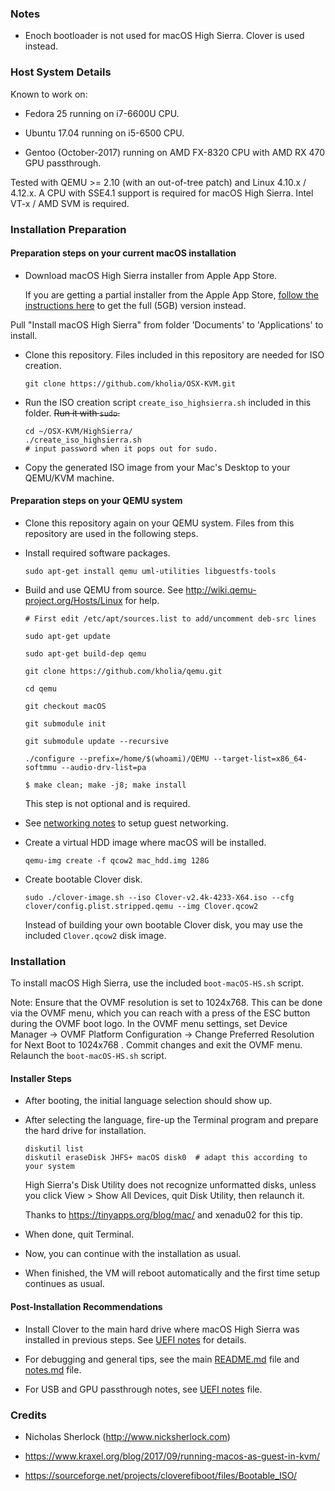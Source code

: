### Notes

* Enoch bootloader is not used for macOS High Sierra. Clover is used instead.


### Host System Details

Known to work on:

* Fedora 25 running on i7-6600U CPU.

* Ubuntu 17.04 running on i5-6500 CPU.

* Gentoo (October-2017) running on AMD FX-8320 CPU with AMD RX 470 GPU
  passthrough.

Tested with QEMU >= 2.10 (with an out-of-tree patch) and Linux 4.10.x / 4.12.x.
A CPU with SSE4.1 support is required for macOS High Sierra. Intel VT-x / AMD
SVM is required.


### Installation Preparation

#### Preparation steps on your current macOS installation

* Download macOS High Sierra installer from Apple App Store.

  If you are getting a partial installer from the Apple App Store, [follow the instructions here](http://osxdaily.com/2017/09/27/download-complete-macos-high-sierra-installer/) to get the full (5GB) version instead.

Pull "Install macOS High Sierra" from folder 'Documents' to 'Applications' to install. 

* Clone this repository. Files included in this repository are needed for ISO
  creation.

  ```
  git clone https://github.com/kholia/OSX-KVM.git
  ```

* Run the ISO creation script `create_iso_highsierra.sh` included in this folder. ~~Run it with `sudo`.~~

  ```
  cd ~/OSX-KVM/HighSierra/
  ./create_iso_highsierra.sh
  # input password when it pops out for sudo. 
  ```

* Copy the generated ISO image from your Mac's Desktop to your QEMU/KVM machine.

#### Preparation steps on your QEMU system

* Clone this repository again on your QEMU system. Files from this repository are used in the following steps.

* Install required software packages.

  ```
  sudo apt-get install qemu uml-utilities libguestfs-tools
  ```

* Build and use QEMU from source. See http://wiki.qemu-project.org/Hosts/Linux for help.

  ```
  # First edit /etc/apt/sources.list to add/uncomment deb-src lines

  sudo apt-get update

  sudo apt-get build-dep qemu

  git clone https://github.com/kholia/qemu.git

  cd qemu

  git checkout macOS

  git submodule init

  git submodule update --recursive

  ./configure --prefix=/home/$(whoami)/QEMU --target-list=x86_64-softmmu --audio-drv-list=pa

  $ make clean; make -j8; make install
  ```

  This step is not optional and is required.

* See [networking notes](../networking-qemu-kvm-howto.txt) to setup guest networking.

* Create a virtual HDD image where macOS will be installed.

  ```
  qemu-img create -f qcow2 mac_hdd.img 128G
  ```

* Create bootable Clover disk.


  ```
  sudo ./clover-image.sh --iso Clover-v2.4k-4233-X64.iso --cfg clover/config.plist.stripped.qemu --img Clover.qcow2
  ```

  Instead of building your own bootable Clover disk, you may use the included `Clover.qcow2` disk image.


### Installation

To install macOS High Sierra, use the included `boot-macOS-HS.sh` script.

Note: Ensure that the OVMF resolution is set to 1024x768. This can be done via
the OVMF menu, which you can reach with a press of the ESC button during the
OVMF boot logo.  In the OVMF menu settings, set Device Manager -> OVMF Platform
Configuration -> Change Preferred Resolution for Next Boot to 1024x768 . Commit
changes and exit the OVMF menu. Relaunch the `boot-macOS-HS.sh` script.

#### Installer Steps

* After booting, the initial language selection should show up.

* After selecting the language, fire-up the Terminal program and prepare the
  hard drive for installation.

  ```
  diskutil list
  diskutil eraseDisk JHFS+ macOS disk0  # adapt this according to your system
  ```

  High Sierra's Disk Utility does not recognize unformatted disks, unless you
  click View > Show All Devices, quit Disk Utility, then relaunch it.

  Thanks to https://tinyapps.org/blog/mac/ and xenadu02 for this tip.

* When done, quit Terminal.

* Now, you can continue with the installation as usual.

* When finished, the VM will reboot automatically and the first time setup continues as usual.

#### Post-Installation Recommendations

* Install Clover to the main hard drive where macOS High Sierra was installed
  in previous steps. See [UEFI notes](../UEFI/README.md) for details.

* For debugging and general tips, see the main [README.md](../README.md) file
  and [notes.md](../notes.md) file.

* For USB and GPU passthrough notes, see [UEFI notes](../UEFI/README.md) file.


### Credits

* Nicholas Sherlock (http://www.nicksherlock.com)

* https://www.kraxel.org/blog/2017/09/running-macos-as-guest-in-kvm/

* https://sourceforge.net/projects/cloverefiboot/files/Bootable_ISO/
